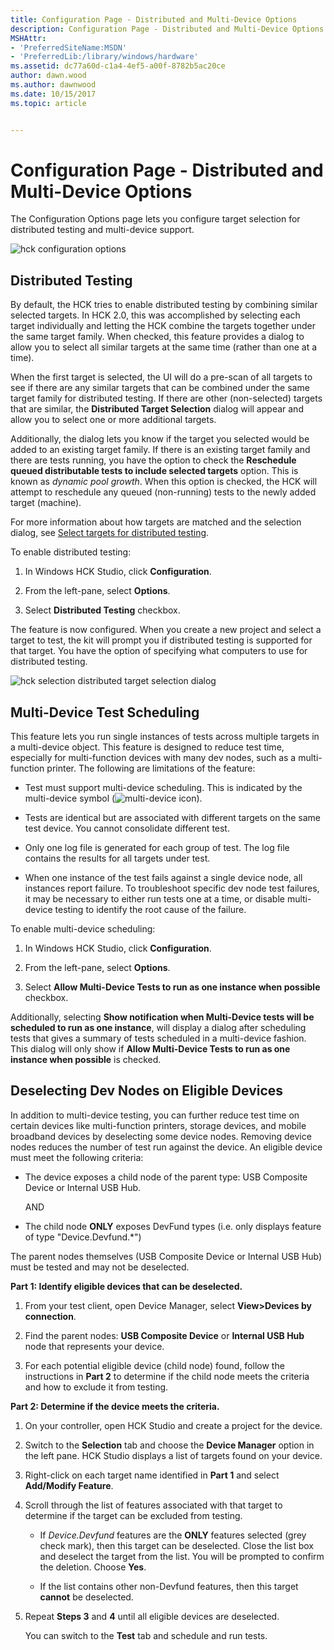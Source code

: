 ```yaml
---
title: Configuration Page - Distributed and Multi-Device Options
description: Configuration Page - Distributed and Multi-Device Options
MSHAttr:
- 'PreferredSiteName:MSDN'
- 'PreferredLib:/library/windows/hardware'
ms.assetid: dc77a60d-c1a4-4ef5-a00f-8782b5ac20ce
author: dawn.wood
ms.author: dawnwood
ms.date: 10/15/2017
ms.topic: article


---
```


# Configuration Page - Distributed and Multi-Device Options


The Configuration Options page lets you configure target selection for distributed testing and multi-device support.

![hck configuration options](images/hck-winb-configuration-options.png)

## <span id="Distributed_Testing"></span><span id="distributed_testing"></span><span id="DISTRIBUTED_TESTING"></span>Distributed Testing


By default, the HCK tries to enable distributed testing by combining similar selected targets. In HCK 2.0, this was accomplished by selecting each target individually and letting the HCK combine the targets together under the same target family. When checked, this feature provides a dialog to allow you to select all similar targets at the same time (rather than one at a time).

When the first target is selected, the UI will do a pre-scan of all targets to see if there are any similar targets that can be combined under the same target family for distributed testing. If there are other (non-selected) targets that are similar, the **Distributed Target Selection** dialog will appear and allow you to select one or more additional targets.

Additionally, the dialog lets you know if the target you selected would be added to an existing target family. If there is an existing target family and there are tests running, you have the option to check the **Reschedule queued distributable tests to include selected targets** option. This is known as *dynamic pool growth*. When this option is checked, the HCK will attempt to reschedule any queued (non-running) tests to the newly added target (machine).

For more information about how targets are matched and the selection dialog, see [Select targets for distributed testing](select-targets-for-distributed-testing.md).

To enable distributed testing:

1.  In Windows HCK Studio, click **Configuration**.

2.  From the left-pane, select **Options**.

3.  Select **Distributed Testing** checkbox.

The feature is now configured. When you create a new project and select a target to test, the kit will prompt you if distributed testing is supported for that target. You have the option of specifying what computers to use for distributed testing.

![hck selection distributed target selection dialog](images/hck-winb-selection-distributedtargetselectiondialog.png)

## <span id="Multi-Device_Test_Scheduling"></span><span id="multi-device_test_scheduling"></span><span id="MULTI-DEVICE_TEST_SCHEDULING"></span>Multi-Device Test Scheduling


This feature lets you run single instances of tests across multiple targets in a multi-device object. This feature is designed to reduce test time, especially for multi-function devices with many dev nodes, such as a multi-function printer. The following are limitations of the feature:

-   Test must support multi-device scheduling. This is indicated by the multi-device symbol (![multi-device icon](images/hck-winb-multidevice-icon.png)).

-   Tests are identical but are associated with different targets on the same test device. You cannot consolidate different test.

-   Only one log file is generated for each group of test. The log file contains the results for all targets under test.

-   When one instance of the test fails against a single device node, all instances report failure. To troubleshoot specific dev node test failures, it may be necessary to either run tests one at a time, or disable multi-device testing to identify the root cause of the failure.

To enable multi-device scheduling:

1.  In Windows HCK Studio, click **Configuration**.

2.  From the left-pane, select **Options**.

3.  Select **Allow Multi-Device Tests to run as one instance when possible** checkbox.

Additionally, selecting **Show notification when Multi-Device tests will be scheduled to run as one instance**, will display a dialog after scheduling tests that gives a summary of tests scheduled in a multi-device fashion. This dialog will only show if **Allow Multi-Device Tests to run as one instance when possible** is checked.

## <span id="Deselecting_Dev_Nodes_on_Eligible_Devices"></span><span id="deselecting_dev_nodes_on_eligible_devices"></span><span id="DESELECTING_DEV_NODES_ON_ELIGIBLE_DEVICES"></span>Deselecting Dev Nodes on Eligible Devices


In addition to multi-device testing, you can further reduce test time on certain devices like multi-function printers, storage devices, and mobile broadband devices by deselecting some device nodes. Removing device nodes reduces the number of test run against the device. An eligible device must meet the following criteria:

-   The device exposes a child node of the parent type: USB Composite Device or Internal USB Hub.

    AND

-   The child node **ONLY** exposes DevFund types (i.e. only displays feature of type "Device.Devfund.\*")

The parent nodes themselves (USB Composite Device or Internal USB Hub) must be tested and may not be deselected.

**Part 1: Identify eligible devices that can be deselected.**

1.  From your test client, open Device Manager, select **View&gt;Devices by connection**.

2.  Find the parent nodes: **USB Composite Device** or **Internal USB Hub** node that represents your device.

3.  For each potential eligible device (child node) found, follow the instructions in **Part 2** to determine if the child node meets the criteria and how to exclude it from testing.

**Part 2: Determine if the device meets the criteria.**

1.  On your controller, open HCK Studio and create a project for the device.

2.  Switch to the **Selection** tab and choose the **Device Manager** option in the left pane. HCK Studio displays a list of targets found on your device.

3.  Right-click on each target name identified in **Part 1** and select **Add/Modify Feature**.

4.  Scroll through the list of features associated with that target to determine if the target can be excluded from testing.

    -   If *Device.Devfund* features are the **ONLY** features selected (grey check mark), then this target can be deselected. Close the list box and deselect the target from the list. You will be prompted to confirm the deletion. Choose **Yes**.

    -   If the list contains other non-Devfund features, then this target **cannot** be deselected.

5.  Repeat **Steps 3** and **4** until all eligible devices are deselected.

    You can switch to the **Test** tab and schedule and run tests.

 

 






